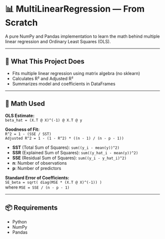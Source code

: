 # 📊 MultiLinearRegression — From Scratch

A pure NumPy and Pandas implementation to learn the math behind multiple linear regression and Ordinary Least Squares (OLS).

---

## 🚀 What This Project Does

- Fits multiple linear regression using matrix algebra (no sklearn)
- Calculates R² and Adjusted R²
- Summarizes model and coefficients in DataFrames

---

## 🧠 Math Used

**OLS Estimate:**  
`beta_hat = (X.T @ X)^(-1) @ X.T @ y`

**Goodness of Fit:**  
`R^2 = 1 - (SSE / SST)`  
`Adjusted R^2 = 1 - (1 - R^2) * ((n - 1) / (n - p - 1))`

- **SST** (Total Sum of Squares): `sum((y_i - mean(y))^2)`
- **SSR** (Explained Sum of Squares): `sum((y_hat_i - mean(y))^2)`
- **SSE** (Residual Sum of Squares): `sum((y_i - y_hat_i)^2)`
- **n**: Number of observations
- **p**: Number of predictors

**Standard Error of Coefficients:**  
`SE_beta = sqrt( diag(MSE * (X.T @ X)^(-1)) )`  
where `MSE = SSE / (n - p - 1)`

---

## 📦 Requirements

- Python
- NumPy
- Pandas

